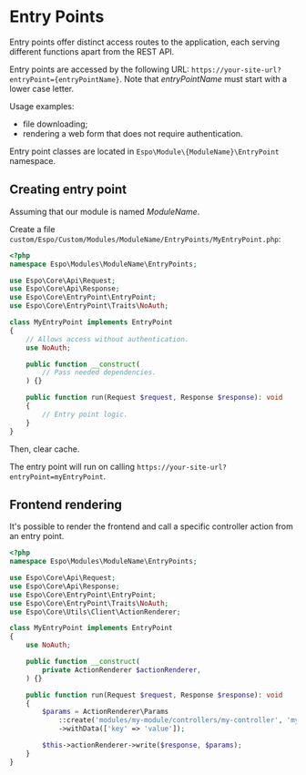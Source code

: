 # Entry Points

Entry points offer distinct access routes to the application, each serving different functions apart from the REST API.

Entry points are accessed by the following URL: `https://your-site-url?entryPoint={entryPointName}`. Note that *entryPointName* must start with a lower case letter.

Usage examples:

* file downloading;
* rendering a web form that does not require authentication.

Entry point classes are located in `Espo\Module\{ModuleName}\EntryPoint` namespace.

## Creating entry point

Assuming that our module is named *ModuleName*.

Create a file `custom/Espo/Custom/Modules/ModuleName/EntryPoints/MyEntryPoint.php`:

```php
<?php
namespace Espo\Modules\ModuleName\EntryPoints;

use Espo\Core\Api\Request;
use Espo\Core\Api\Response;
use Espo\Core\EntryPoint\EntryPoint;
use Espo\Core\EntryPoint\Traits\NoAuth;

class MyEntryPoint implements EntryPoint
{
    // Allows access without authentication.
    use NoAuth;

    public function __construct(
        // Pass needed dependencies.
    ) {}

    public function run(Request $request, Response $response): void
    {
        // Entry point logic.
    }
}
```

Then, clear cache.

The entry point will run on calling `https://your-site-url?entryPoint=myEntryPoint`.

## Frontend rendering

It's possible to render the frontend and call a specific controller action from an entry point.

```php
<?php
namespace Espo\Modules\ModuleName\EntryPoints;

use Espo\Core\Api\Request;
use Espo\Core\Api\Response;
use Espo\Core\EntryPoint\EntryPoint;
use Espo\Core\EntryPoint\Traits\NoAuth;
use Espo\Core\Utils\Client\ActionRenderer;

class MyEntryPoint implements EntryPoint
{
    use NoAuth;

    public function __construct(
        private ActionRenderer $actionRenderer,
    ) {}

    public function run(Request $request, Response $response): void
    {
        $params = ActionRenderer\Params
            ::create('modules/my-module/controllers/my-controller', 'myAction')
            ->withData(['key' => 'value']);

        $this->actionRenderer->write($response, $params);
    }
}
```
